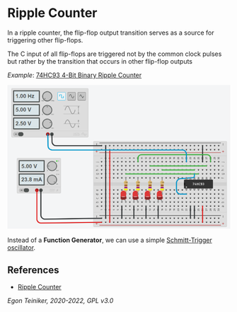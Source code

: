 # Ripple Counter

In a ripple counter, the flip-flop output transition serves as a source for triggering other flip-flops. 

The C input of all flip-flops are triggered not by the common clock pulses
but rather by the transition that occurs in other flip-flop outputs


_Example_: [74HC93 4-Bit Binary Ripple Counter](https://www.tinkercad.com/things/aQe6ETv3oCR)

![Ripple Counter](RippleCounter4Bit.png)


Instead of a **Function Generator**, we can use a simple [Schmitt-Trigger oscillator](../schmitt-trigger-oscillator/README.md).


## References

* [Ripple Counter](https://electronics-course.com/ripple-counter)

*Egon Teiniker, 2020-2022, GPL v3.0* 
